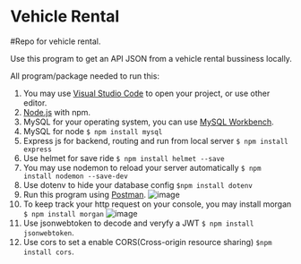 # Vehicle Rental
#Repo for vehicle rental.

Use this program to get an API JSON from a vehicle rental bussiness locally.

All program/package needed to run this:

1. You may use [Visual Studio Code](https://code.visualstudio.com/download) to open your project, or use other editor.
2. [Node.js](https://nodejs.org/en/download/) with npm. 
3. MySQL for your operating system, you can use [MySQL Workbench](https://dev.mysql.com/downloads/workbench/). 
4. MySQL for node ```$ npm install mysql```
5. Express js for backend, routing and run from local server ```$ npm install express```
6. Use helmet for save ride ```$ npm install helmet --save```
7. You may use nodemon to reload your server automatically ```$ npm install nodemon --save-dev```
8. Use dotenv to hide your database config ```$npm install dotenv```
9. Run this program using [Postman](https://www.postman.com/downloads/).
![image](https://user-images.githubusercontent.com/22422287/144994511-f1ed50a5-1994-43b6-8e3f-950f2c30bd11.png)
10. To keep track your http request on your console, you may install morgan ```$ npm install morgan``` 
![image](https://user-images.githubusercontent.com/22422287/145001545-03368d60-3ac5-4226-9b8c-b5638b268edc.png)
11. Use jsonwebtoken to decode and veryfy a JWT ```$ npm install jsonwebtoken```.
12. Use cors to set a enable CORS(Cross-origin resource sharing) ```$npm install cors```.